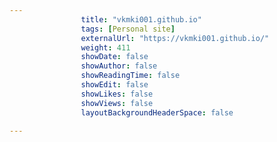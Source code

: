 ---
                title: "vkmki001.github.io"
                tags: [Personal site]
                externalUrl: "https://vkmki001.github.io/"
                weight: 411
                showDate: false
                showAuthor: false
                showReadingTime: false
                showEdit: false
                showLikes: false
                showViews: false
                layoutBackgroundHeaderSpace: false
                ---
